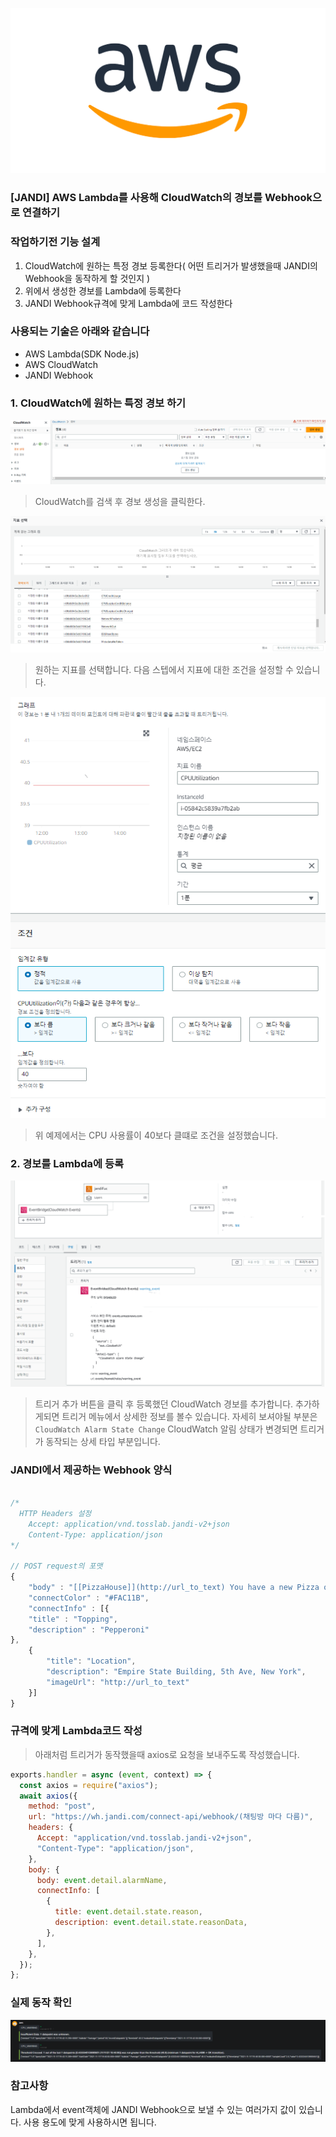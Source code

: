 ![](/study/assets/thumbnail_aws.jpg)

### [JANDI] AWS Lambda를 사용해 CloudWatch의 경보를 Webhook으로 연결하기

### 작업하기전 기능 설계

1. CloudWatch에 원하는 특정 경보 등록한다( 어떤 트리거가 발생했을때 JANDI의 Webhook을 동작하게 할 것인지 )
2. 위에서 생성한 경보를 Lambda에 등록한다
3. JANDI Webhook규격에 맞게 Lambda에 코드 작성한다

### 사용되는 기술은 아래와 같습니다

- AWS Lambda(SDK Node.js)
- AWS CloudWatch
- JANDI Webhook

### 1\. CloudWatch에 원하는 특정 경보 하기

![image.png](/study/assets/content_aws_jandi_webhook01.png)

> CloudWatch를 검색 후 경보 생성을 클릭한다.

![image.png](/study/assets/content_aws_jandi_webhook02.png)

> 원하는 지표를 선택합니다. 다음 스텝에서 지표에 대한 조건을 설정할 수 있습니다.

![image.png](/study/assets/content_aws_jandi_webhook03.png)

> 위 예제에서는 CPU 사용률이 40보다 클떄로 조건을 설정했습니다.

### 2\. 경보를 Lambda에 등록

![image.png](/study/assets/content_aws_jandi_webhook04.png)

> 트리거 추가 버튼을 클릭 후 등록했던 CloudWatch 경보를 추가합니다. 추가하게되면 트리거 메뉴에서 상세한 정보를 볼수 있습니다. 자세히 보셔야될 부분은 `CloudWatch Alarm State Change` CloudWatch 알림 상태가 변경되면 트리거가 동작되는 상세 타입 부분입니다.

### JANDI에서 제공하는 Webhook 양식

```js

/*
  HTTP Headers 설정
	Accept: application/vnd.tosslab.jandi-v2+json
	Content-Type: application/json
*/

// POST request의 포맷
{
	"body" : "[[PizzaHouse]](http://url_to_text) You have a new Pizza order.",
	"connectColor" : "#FAC11B",
	"connectInfo" : [{
	"title" : "Topping",
	"description" : "Pepperoni"
},
	{
		"title": "Location",
		"description": "Empire State Building, 5th Ave, New York",
		"imageUrl": "http://url_to_text"
	}]
}
```

### 규격에 맞게 Lambda코드 작성

> 아래처럼 트리거가 동작했을때 axios로 요청을 보내주도록 작성했습니다.

```js
exports.handler = async (event, context) => {
  const axios = require("axios");
  await axios({
    method: "post",
    url: "https://wh.jandi.com/connect-api/webhook/(채팅방 마다 다름)",
    headers: {
      Accept: "application/vnd.tosslab.jandi-v2+json",
      "Content-Type": "application/json",
    },
    body: {
      body: event.detail.alarmName,
      connectInfo: [
        {
          title: event.detail.state.reason,
          description: event.detail.state.reasonData,
        },
      ],
    },
  });
};
```

### 실제 동작 확인

![image.png](/study/assets/content_aws_jandi_webhook05.png)

### 참고사항

Lambda에서 event객체에 JANDI Webhook으로 보낼 수 있는 여러가지 값이 있습니다. 사용 용도에 맞게 사용하시면 됩니다.
